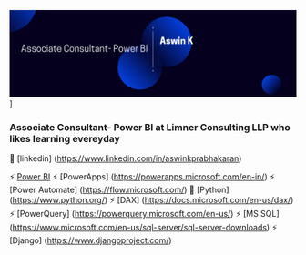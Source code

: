 ![bg][banner]]

### Associate Consultant- Power BI at Limner Consulting LLP who likes learning evereyday

👔 [linkedin] (https://www.linkedin.com/in/aswinkprabhakaran)

[banner]: https://github.com/k-aswin/k-aswin/blob/main/Blue%20and%20White%20Architect%20LinkedIn%20Banner.png
⚡ [Power BI](https://powerbi.microsoft.com/en-us/)
⚡ [PowerApps] (https://powerapps.microsoft.com/en-in/)
⚡ [Power Automate] (https://flow.microsoft.com/)
🐍 [Python] (https://www.python.org/)
⚡ [DAX] (https://docs.microsoft.com/en-us/dax/)
⚡ [PowerQuery] (https://powerquery.microsoft.com/en-us/)
⚡ [MS SQL] (https://www.microsoft.com/en-us/sql-server/sql-server-downloads)
⚡ [Django] (https://www.djangoproject.com/)

